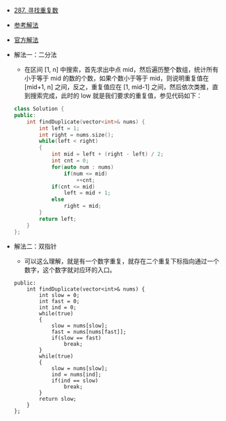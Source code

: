 - [287. 寻找重复数](https://leetcode-cn.com/problems/find-the-duplicate-number/)
- [参考解法](https://www.cnblogs.com/grandyang/p/4843654.html)
- [官方解法](https://leetcode-cn.com/problems/find-the-duplicate-number/solution/xun-zhao-zhong-fu-shu-by-leetcode-solution/)
- 解法一：二分法
    + 在区间 [1, n] 中搜索，首先求出中点 mid，然后遍历整个数组，统计所有小于等于 mid 的数的个数，如果个数小于等于 mid，则说明重复值在 [mid+1, n] 之间，反之，重复值应在 [1, mid-1] 之间，然后依次类推，直到搜索完成，此时的 low 就是我们要求的重复值，参见代码如下：
    ```C++
    class Solution {
    public:
        int findDuplicate(vector<int>& nums) {
            int left = 1;
            int right = nums.size();
            while(left < right)
            {
                int mid = left + (right - left) / 2;
                int cnt = 0;
                for(auto num : nums)
                    if(num <= mid)
                        ++cnt;
                if(cnt <= mid)
                    left = mid + 1;
                else
                    right = mid;
            }
            return left;
        }
    };
    ```

- 解法二：双指针
    + 可以这么理解，就是有一个数字重复，就存在二个重复下标指向通过一个数字，这个数字就对应环的入口。
    ```C++class Solution {
    public:
        int findDuplicate(vector<int>& nums) {
            int slow = 0;
            int fast = 0;
            int ind = 0;
            while(true)
            {
                slow = nums[slow];
                fast = nums[nums[fast]];
                if(slow == fast)
                    break;
            }
            while(true)
            {
                slow = nums[slow];
                ind = nums[ind];
                if(ind == slow)
                    break;
            }
            return slow;
        }
    };
    ```